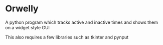 # Orwelly
A python program which tracks active and inactive times and shows them on a widget style GUI

This also requires a few libraries such as tkinter and pynput
